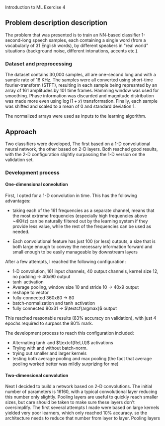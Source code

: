 Introduction to ML Exercise 4

## Problem description description
The problem that was presented is to train an NN-based classifier 1-second-long speech samples, each containing a single word (from a vocabularly of 31 English words), by different speakers in "real world" situations (background noise, different intonations, accents etc.).

### Dataset and preprocessing
The dataset contains 30,000 samples, all are one-second long and with a sample rate of 16 KHz. The samples were all converted using short-time fourier-transform (STFT), resulting in each sample being represnted by an array of 161 amplitudes  by 101 time frames. Hamming window was used for smoothing. Phase information was discarded and magnitude distribution was  made more even using $\log(1+x)$ transformation. Finally, each sample was shifted and scaled to a mean of 0 and standard deviation 1.

The normalized arrays were used as inputs to the learning algorithm.

## Approach
Two classifiers were developed, The first based on a 1-D convolutional neural network, the other based on 2-D layers. Both reached good results, with the 2-D configuration slightly surpassing the 1-D version on the validation set.


### Development process

#### One-dimensional convolution
First, I opted for a 1-D convolution in time. This has the following advantages:
* taking each of the 161 frequencies as a separate channel, means that the most extreme frequencies (especially high frequencies above ~4KHz) can be naturally filtered out by the learning system if they provide less value, while the rest of the frequencies can be used as needed.

* Each convolutional feature has just 100 (or less) outputs, a size that is both large enough to convey the necessary information forward and small enough to be easily manageable by downstream layers

After a few attempts, I reached the following configuration: 

* 1-D convolution, 161 input channels, 40 output channels, kernel size 12, no padding &rarr; 40x90 output
* $\tanh$ activation
* Average pooling, window size 10 and stride 10 &rarr; 40x9 output
* reshape to vector
* fully-connected 360x80 &rarr; 80
* batch-normalization and $\tanh$ activation
* fully connected 80x31 &rarr; $\textcf{argmax}$ output

This reached reasonable results (83% accuracy on validation), with just 4 epochs required to surpass the 80% mark.

The development process to reach this configuration included:
* Alternating $\tanh$ and $\textcf{ReLU}$ activations
* Trying with and without batch-norm.
* trying out smaller and larger kernels
* testing both average pooling and max pooling (the fact that average pooling worked better was mildly surprizing for me)


#### Two-dimensional convolution
Next I decided to build a network based on 2-D convolutions. The initial number of parameters is 16160, with a typical convolutional layer reducing this number only slightly. Pooling layers are useful to quickly reach smaller sizes, but care should be taken to make sure these layers don't oversimplify. The first several attempts I made were based on large kernels yielded very poor learners, which only reached 10% accuracy. so the architecture needs to reduce that number from layer to layer. Pooling layers 


